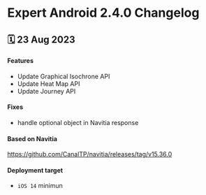 # Expert Android 2.4.0 Changelog

<h2>🗓 23 Aug 2023</h2>

#### Features
- Update Graphical Isochrone API
- Update Heat Map API
- Update Journey API

#### Fixes 
- handle optional object in Navitia response 

#### Based on Navitia

https://github.com/CanalTP/navitia/releases/tag/v15.36.0

#### Deployment target
-  `iOS 14` minimun
